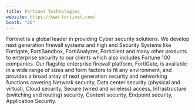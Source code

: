 ```yaml
---
title: Fortinet Technologies
website: https://www.fortinet.com/
booth: "26"
---
```


Fortinet is a global leader in providing Cyber security solutions. We develop next generation firewall systems and high end Security Systems like Fortigate, FortiSandbox, FortiAnalyzer, Forticlient and many other products to enterprise security to our clients which also includes Fortune 100 companies. Our flagship enterprise firewall platform, FortiGate, is available in a wide range of sizes and form factors to fit any environment, and provides a broad array of next generation security and networking functions covering Network security, Data center security (physical and virtual), Cloud security, Secure (wired and wireless) access, Infrastructure (switching and routing) security, Content security, Endpoint security, Application Security.
